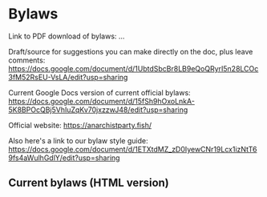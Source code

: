 # Bylaws

Link to PDF download of bylaws: ...

Draft/source for suggestions you can make directly on the doc, plus leave comments: https://docs.google.com/document/d/1UbtdSbcBr8LB9eQoQRyrI5n28LCOc3fM52RsEU-VsLA/edit?usp=sharing

Current Google Docs version of  current official bylaws:  https://docs.google.com/document/d/15fSh9hOxoLnkA-5K8BPOcQBj5VhIuZqKv70jxzzwJ48/edit?usp=sharing

Official website: https://anarchistparty.fish/

Also here's a link to our bylaw style guide: https://docs.google.com/document/d/1ETXtdMZ_zD0IyewCNr19Lcx1izNtT69fs4aWulhGdlY/edit?usp=sharing

## Current bylaws (HTML version)

<script src="https://unpkg.com/import-doc/dist/import-doc/import-doc.js"></script><import-doc src="https://api.importdoc.com/document?id=FTIGo3APoKmkwVxuOw2M"></import-doc>
